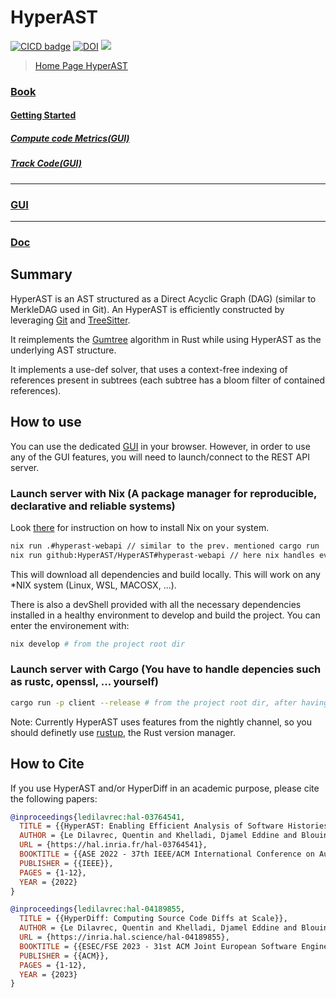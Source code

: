 # HyperAST

[![CICD badge]][CICD]
[![DOI](https://zenodo.org/badge/14164618.svg)](https://doi.org/10.1145/3551349.3560423)
![](https://img.shields.io/badge/Rust-000000?style=for-the-badge&logo=rust&logoColor=white)

[CICD badge]: https://github.com/HyperAST/HyperAST/actions/workflows/deploy.yml/badge.svg
[CICD]: https://github.com/HyperAST/HyperAST/actions/workflows/deploy.yml

> [Home Page HyperAST](https://hyperast.github.io/)

### [Book](https://hyperast.github.io/book/index.html)

#### [Getting Started](https://hyperast.github.io/book/quickstart/quickstart.html)

##### [Compute code Metrics(GUI)](https://hyperast.github.io/book/quickstart/compute_code_metrics.html)

##### [Track Code(GUI)](https://hyperast.github.io/book/quickstart/track_code.html)

---

### [GUI](https://hyperast.github.io/gui/index.html)

---

### [Doc](https://hyperast.github.io/doc/hyper_ast/index.html)

## Summary

HyperAST is an AST structured as a Direct Acyclic Graph (DAG) (similar to MerkleDAG used in Git).
An HyperAST is efficiently constructed by leveraging [Git](https://git-scm.com/) and [TreeSitter](https://tree-sitter.github.io/tree-sitter/).

It reimplements the [Gumtree](https://hal.science/hal-01054552/document) algorithm in Rust while using HyperAST as the underlying AST structure.

It implements a use-def solver,
that uses a context-free indexing of references present in subtrees (each subtree has a bloom filter of contained references).

## How to use 

You can use the dedicated [GUI](https://hyperast.github.io/gui/index.html) in your browser. However, in order to use any of the GUI features, you will need to launch/connect to the REST API server. 

### Launch server with Nix (A package manager for reproducible, declarative and reliable systems)
Look [there](https://nixos.org/download) for instruction on how to install Nix on your system.
```sh
nix run .#hyperast-webapi // similar to the prev. mentioned cargo run 
nix run github:HyperAST/HyperAST#hyperast-webapi // here nix handles everything, no need to clone!
```
This will download all dependencies and build locally. 
This will work on any *NIX system (Linux, WSL, MACOSX, ...).

There is also a devShell provided with all the necessary dependencies installed in a healthy environment to develop and build the project. You can enter the environement with:
```sh
nix develop # from the project root dir
```
### Launch server with Cargo (You have to handle depencies such as rustc, openssl, ... yourself)
```sh
cargo run -p client --release # from the project root dir, after having cloned the repository
```
Note: Currently HyperAST uses features from the nightly channel, so you should definetly use [rustup](https://rust-lang.github.io/rustup/overrides.html#the-toolchain-file), the Rust version manager.

## How to Cite

If you use HyperAST and/or HyperDiff in an academic purpose, please cite the following papers:

```bibtex
@inproceedings{ledilavrec:hal-03764541,
  TITLE = {{HyperAST: Enabling Efficient Analysis of Software Histories at Scale}},
  AUTHOR = {Le Dilavrec, Quentin and Khelladi, Djamel Eddine and Blouin, Arnaud and J{\'e}z{\'e}quel, Jean-Marc},
  URL = {https://hal.inria.fr/hal-03764541},
  BOOKTITLE = {{ASE 2022 - 37th IEEE/ACM International Conference on Automated Software Engineering}},
  PUBLISHER = {{IEEE}},
  PAGES = {1-12},
  YEAR = {2022}
}
```


```bibtex
@inproceedings{ledilavrec:hal-04189855,
  TITLE = {{HyperDiff: Computing Source Code Diffs at Scale}},
  AUTHOR = {Le Dilavrec, Quentin and Khelladi, Djamel Eddine and Blouin, Arnaud and J{\'e}z{\'e}quel, Jean-Marc},
  URL = {https://inria.hal.science/hal-04189855},
  BOOKTITLE = {{ESEC/FSE 2023 - 31st ACM Joint European Software Engineering Conference and Symposium on the Foundations of Software Engineering}},
  PUBLISHER = {{ACM}},
  PAGES = {1-12},
  YEAR = {2023}
}
```

